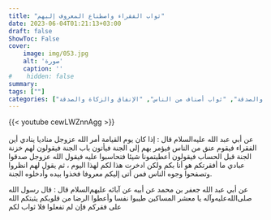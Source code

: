 ```yaml
---
title: "ثواب الفقراء واصطناع المعروف إليهم"
date: 2023-06-04T01:21:13+03:00
draft: false
ShowToc: False
cover:
    image: img/053.jpg
    alt: 'صورة'
    caption: ''
#    hidden: false
summary: 
tags: [""]
categories: ["الإنفاق والزكاة والصدقة", "ثواب أصناف من الناس", "الإنفاق والزكاة والصدقة"]
---
```

{{< youtube cewLWZnnAgg >}}  
 <br>
عن أبي عبد الله عليه‌السلام قال : إذا كان يوم
القيامة أمر الله عزوجل مناديا ينادي أين الفقراء فيقوم عنق من الناس
فيؤمر بهم إلى الجنة فيأتون باب الجنة فيقولون لهم خزنة الجنة قبل الحساب
فيقولون أعطيتمونا شيئا فتحاسبوا عليه فيقول الله عزوجل صدقوا عبادي
ما أفقرتكم هو أنا بكم ولكن ادخرت هذا لكم لهذا اليوم ، ثم يقول لهم
انظروا وتصفحوا وجوه الناس فمن أتى إليكم معروفا فخذوا بيده
وأدخلوه الجنة.

عن أبي عبد الله جعفر بن محمد عن أبيه عن آبائه
عليهم‌السلام قال : قال رسول الله صلى‌الله‌عليه‌وآله يا معشر المساكين طيبوا نفسا
وأعطوا الرضا من قلوبكم يثبتكم الله على فقركم فإن لم تفعلوا فلا ثواب لكم


